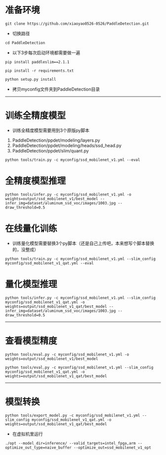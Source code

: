 # 准备环境

```shell
git clone https://github.com/xiaoyao0526-0526/PaddleDetection.git
```
- 切换路径
```shell
cd PaddleDetection
```
- 以下3步每次启动环境都需要做一遍
```shell
pip install paddleslim==2.1.1
```
```shell
pip install -r requirements.txt
```
```shell
python setup.py install
```
- 拷贝myconfig文件夹到PaddleDetection目录

---
# 训练全精度模型
- 训练全精度模型需要用到3个原版py脚本
<ol>
<li>PaddleDetection/ppdet/modeling/layers.py</li> 
<li>PaddleDetection/ppdet/modeling/heads/ssd_head.py</li>
<li>PaddleDetection/ppdet/slim/quant.py</li>
</ol>

```shell
python tools/train.py -c myconfig/ssd_mobilenet_v1.yml --eval
```
# 全精度模型推理

```shell
python tools/infer.py -c myconfig/ssd_mobilenet_v1.yml -o weights=output/ssd_mobilenet_v1/best_model --infer_img=dataset/aluminum_ssd_voc/images/1003.jpg --draw_threshold=0.5
```
# 在线量化训练
- 训练量化模型需要替换3个py脚本（还是自己上传吧，本来想写个脚本替换的，没整成）
```shell
python tools/train.py -c myconfig/ssd_mobilenet_v1.yml --slim_config myconfig/ssd_mobilenet_v1_qat.yml --eval
```
# 量化模型推理
```shell
python tools/infer.py -c myconfig/ssd_mobilenet_v1.yml --slim_config myconfig/ssd_mobilenet_v1_qat.yml -o weights=output/ssd_mobilenet_v1_qat/best_model --infer_img=dataset/aluminum_ssd_voc/images/1003.jpg --draw_threshold=0.5
```

---
# 查看模型精度
```shell
python tools/eval.py -c myconfig/ssd_mobilenet_v1.yml -o weights=output/ssd_mobilenet_v1/best_model
```
```shell
python tools/eval.py -c myconfig/ssd_mobilenet_v1.yml --slim_config myconfig/ssd_mobilenet_v1_qat.yml -o weights=output/ssd_mobilenet_v1_qat/best_model
```

---
# 模型转换
```shell
python tools/export_model.py -c myconfig/ssd_mobilenet_v1.yml --slim_config myconfig/ssd_mobilenet_v1_qat.yml -o weights=output/ssd_mobilenet_v1_qat/best_model
```
- 在虚拟机里运行
```shell
./opt --model_dir=inference/ --valid_targets=intel_fpga,arm --optimize_out_type=naive_buffer --optimize_out=ssd_mobilenet_v1_opt
```

